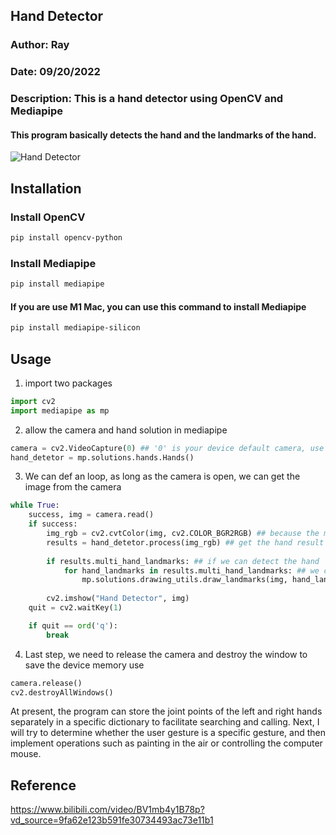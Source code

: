 ## Hand Detector
### Author: Ray
### Date: 09/20/2022
### Description: This is a hand detector using OpenCV and Mediapipe

#### This program basically detects the hand and the landmarks of the hand.
![Hand Detector](https://github.com/KyrieRui/Hand_Recognition/blob/main/Kapture%202022-09-20%20at%2014.08.16.gif)

## Installation
### Install OpenCV
```bash
pip install opencv-python
```

### Install Mediapipe
```bash
pip install mediapipe
```

#### If you are use M1 Mac, you can use this command to install Mediapipe
```bash
pip install mediapipe-silicon
```

## Usage
1. import two packages
```python
import cv2
import mediapipe as mp
```

2. allow the camera and hand solution in mediapipe
```python
camera = cv2.VideoCapture(0) ## '0' is your device default camera, use '1' if you have another camera
hand_detetor = mp.solutions.hands.Hands()
```

3. We can def an loop, as long as the camera is open, we can get the image from the camera
```python
while True:
    success, img = camera.read()
    if success:
        img_rgb = cv2.cvtColor(img, cv2.COLOR_BGR2RGB) ## because the mediapipe only support RGB image we need to convert it to RGB
        results = hand_detetor.process(img_rgb) ## get the hand result
        
        if results.multi_hand_landmarks: ## if we can detect the hand
            for hand_landmarks in results.multi_hand_landmarks: ## we can get the hand landmarks
                mp.solutions.drawing_utils.draw_landmarks(img, hand_landmarks, mp.solutions.hands.HAND_CONNECTIONS) ## draw the hand landmarks
        
        cv2.imshow("Hand Detector", img)
    quit = cv2.waitKey(1)

    if quit == ord('q'):
        break
```

4. Last step, we need to release the camera and destroy the window to save the device memory use
```python
camera.release()
cv2.destroyAllWindows()
```

At present, the program can store the joint points of the left and right hands separately in a specific dictionary to facilitate searching and calling. Next, I will try to determine whether the user gesture is a specific gesture, and then implement operations such as painting in the air or controlling the computer mouse.


## Reference
https://www.bilibili.com/video/BV1mb4y1B78p?vd_source=9fa62e123b591fe30734493ac73e11b1
